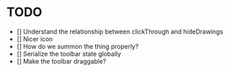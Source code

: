 # TODO

- [] Understand the relationship between clickThrough and hideDrawings
- [] Nicer icon
- [] How do we summon the thing properly?
- [] Serialize the toolbar state globally
- [] Make the toolbar draggable?